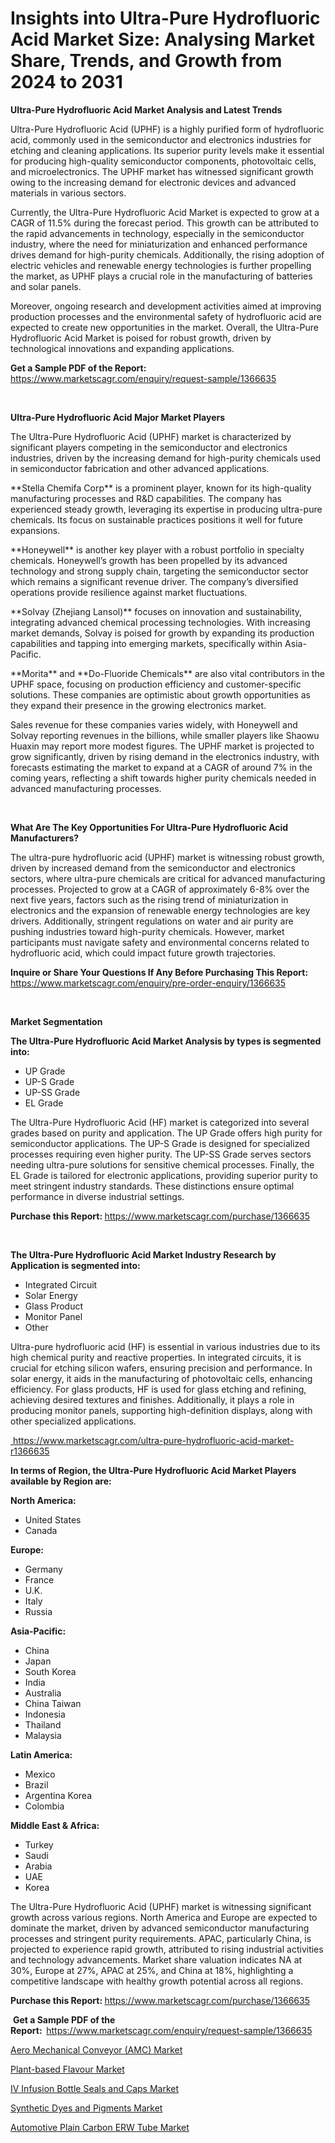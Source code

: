 <p><h1>Insights into Ultra-Pure Hydrofluoric Acid Market Size: Analysing Market Share, Trends, and Growth from 2024 to 2031</h1></p><p><strong>Ultra-Pure Hydrofluoric Acid Market Analysis and Latest Trends</strong></p>
<p><p>Ultra-Pure Hydrofluoric Acid (UPHF) is a highly purified form of hydrofluoric acid, commonly used in the semiconductor and electronics industries for etching and cleaning applications. Its superior purity levels make it essential for producing high-quality semiconductor components, photovoltaic cells, and microelectronics. The UPHF market has witnessed significant growth owing to the increasing demand for electronic devices and advanced materials in various sectors.</p><p>Currently, the Ultra-Pure Hydrofluoric Acid Market is expected to grow at a CAGR of 11.5% during the forecast period. This growth can be attributed to the rapid advancements in technology, especially in the semiconductor industry, where the need for miniaturization and enhanced performance drives demand for high-purity chemicals. Additionally, the rising adoption of electric vehicles and renewable energy technologies is further propelling the market, as UPHF plays a crucial role in the manufacturing of batteries and solar panels.</p><p>Moreover, ongoing research and development activities aimed at improving production processes and the environmental safety of hydrofluoric acid are expected to create new opportunities in the market. Overall, the Ultra-Pure Hydrofluoric Acid Market is poised for robust growth, driven by technological innovations and expanding applications.</p></p>
<p><strong>Get a Sample PDF of the Report:&nbsp;</strong> <a href="https://www.marketscagr.com/enquiry/request-sample/1366635?utm_campaign=1339&utm_medium=2&utm_source=Github&utm_content=ia&utm_term=11102024&utm_id=ultra-pure-hydrofluoric-acid">https://www.marketscagr.com/enquiry/request-sample/1366635</a></p>
<p>&nbsp;</p>
<p><strong>Ultra-Pure Hydrofluoric Acid Major Market Players</strong></p>
<p><p>The Ultra-Pure Hydrofluoric Acid (UPHF) market is characterized by significant players competing in the semiconductor and electronics industries, driven by the increasing demand for high-purity chemicals used in semiconductor fabrication and other advanced applications.</p><p>**Stella Chemifa Corp** is a prominent player, known for its high-quality manufacturing processes and R&D capabilities. The company has experienced steady growth, leveraging its expertise in producing ultra-pure chemicals. Its focus on sustainable practices positions it well for future expansions.</p><p>**Honeywell** is another key player with a robust portfolio in specialty chemicals. Honeywell’s growth has been propelled by its advanced technology and strong supply chain, targeting the semiconductor sector which remains a significant revenue driver. The company’s diversified operations provide resilience against market fluctuations.</p><p>**Solvay (Zhejiang Lansol)** focuses on innovation and sustainability, integrating advanced chemical processing technologies. With increasing market demands, Solvay is poised for growth by expanding its production capabilities and tapping into emerging markets, specifically within Asia-Pacific.</p><p>**Morita** and **Do-Fluoride Chemicals** are also vital contributors in the UPHF space, focusing on production efficiency and customer-specific solutions. These companies are optimistic about growth opportunities as they expand their presence in the growing electronics market.</p><p>Sales revenue for these companies varies widely, with Honeywell and Solvay reporting revenues in the billions, while smaller players like Shaowu Huaxin may report more modest figures. The UPHF market is projected to grow significantly, driven by rising demand in the electronics industry, with forecasts estimating the market to expand at a CAGR of around 7% in the coming years, reflecting a shift towards higher purity chemicals needed in advanced manufacturing processes.</p></p>
<p>&nbsp;</p>
<p><strong>What Are The Key Opportunities For Ultra-Pure Hydrofluoric Acid Manufacturers?</strong></p>
<p><p>The ultra-pure hydrofluoric acid (UPHF) market is witnessing robust growth, driven by increased demand from the semiconductor and electronics sectors, where ultra-pure chemicals are critical for advanced manufacturing processes. Projected to grow at a CAGR of approximately 6-8% over the next five years, factors such as the rising trend of miniaturization in electronics and the expansion of renewable energy technologies are key drivers. Additionally, stringent regulations on water and air purity are pushing industries toward high-purity chemicals. However, market participants must navigate safety and environmental concerns related to hydrofluoric acid, which could impact future growth trajectories.</p></p>
<p><strong>Inquire or Share Your Questions If Any Before Purchasing This Report:</strong> <a href="https://www.marketscagr.com/enquiry/pre-order-enquiry/1366635?utm_campaign=1339&utm_medium=2&utm_source=Github&utm_content=ia&utm_term=11102024&utm_id=ultra-pure-hydrofluoric-acid">https://www.marketscagr.com/enquiry/pre-order-enquiry/1366635</a></p>
<p>&nbsp;</p>
<p><strong>Market Segmentation</strong></p>
<p><strong>The Ultra-Pure Hydrofluoric Acid Market Analysis by types is segmented into:</strong></p>
<p><ul><li>UP Grade</li><li>UP-S Grade</li><li>UP-SS Grade</li><li>EL Grade</li></ul></p>
<p><p>The Ultra-Pure Hydrofluoric Acid (HF) market is categorized into several grades based on purity and application. The UP Grade offers high purity for semiconductor applications. The UP-S Grade is designed for specialized processes requiring even higher purity. The UP-SS Grade serves sectors needing ultra-pure solutions for sensitive chemical processes. Finally, the EL Grade is tailored for electronic applications, providing superior purity to meet stringent industry standards. These distinctions ensure optimal performance in diverse industrial settings.</p></p>
<p><strong>Purchase this Report:&nbsp;</strong><a href="https://www.marketscagr.com/purchase/1366635?utm_campaign=1339&utm_medium=2&utm_source=Github&utm_content=ia&utm_term=11102024&utm_id=ultra-pure-hydrofluoric-acid">https://www.marketscagr.com/purchase/1366635</a></p>
<p>&nbsp;</p>
<p><strong>The Ultra-Pure Hydrofluoric Acid Market Industry Research by Application is segmented into:</strong></p>
<p><ul><li>Integrated Circuit</li><li>Solar Energy</li><li>Glass Product</li><li>Monitor Panel</li><li>Other</li></ul></p>
<p><p>Ultra-pure hydrofluoric acid (HF) is essential in various industries due to its high chemical purity and reactive properties. In integrated circuits, it is crucial for etching silicon wafers, ensuring precision and performance. In solar energy, it aids in the manufacturing of photovoltaic cells, enhancing efficiency. For glass products, HF is used for glass etching and refining, achieving desired textures and finishes. Additionally, it plays a role in producing monitor panels, supporting high-definition displays, along with other specialized applications.</p></p>
<p><a href="https://www.marketscagr.com/ultra-pure-hydrofluoric-acid-market-r1366635?utm_campaign=1339&utm_medium=2&utm_source=Github&utm_content=ia&utm_term=11102024&utm_id=ultra-pure-hydrofluoric-acid">&nbsp;https://www.marketscagr.com/ultra-pure-hydrofluoric-acid-market-r1366635</a></p>
<p><strong>In terms of Region, the Ultra-Pure Hydrofluoric Acid Market Players available by Region are:</strong></p>
<p>
    <p> <strong> North America: </strong>
        <ul>
            <li>United States</li>
            <li>Canada</li>
        </ul>
        </p> 
    <p> <strong> Europe: </strong>
        <ul>
            <li>Germany</li>
            <li>France</li>
            <li>U.K.</li>
            <li>Italy</li>
            <li>Russia</li>
        </ul>
        </p> 
    <p> <strong> Asia-Pacific: </strong>
        <ul>
            <li>China</li>
            <li>Japan</li>
            <li>South Korea</li>
            <li>India</li>
            <li>Australia</li>
            <li>China Taiwan</li>
            <li>Indonesia</li>
            <li>Thailand</li>
            <li>Malaysia</li>
        </ul>
        </p> 
    <p> <strong> Latin America: </strong>
        <ul>
            <li>Mexico</li>
            <li>Brazil</li>
            <li>Argentina Korea</li>
            <li>Colombia</li>
        </ul>
        </p> 
    <p> <strong> Middle East & Africa: </strong>
        <ul>
            <li>Turkey</li>
            <li>Saudi</li>
            <li>Arabia</li>
            <li>UAE</li>
            <li>Korea</li>
        </ul>
    </p>
    </p>
<p><p>The Ultra-Pure Hydrofluoric Acid (UPHF) market is witnessing significant growth across various regions. North America and Europe are expected to dominate the market, driven by advanced semiconductor manufacturing processes and stringent purity requirements. APAC, particularly China, is projected to experience rapid growth, attributed to rising industrial activities and technology advancements. Market share valuation indicates NA at 30%, Europe at 27%, APAC at 25%, and China at 18%, highlighting a competitive landscape with healthy growth potential across all regions.</p></p>
<p><strong>Purchase this Report: </strong><a href="https://www.marketscagr.com/purchase/1366635?utm_campaign=1339&utm_medium=2&utm_source=Github&utm_content=ia&utm_term=11102024&utm_id=ultra-pure-hydrofluoric-acid">https://www.marketscagr.com/purchase/1366635</a></p>
<p>&nbsp;<strong>Get a Sample PDF of the Report:&nbsp;&nbsp;</strong><a href="https://www.marketscagr.com/enquiry/request-sample/1366635?utm_campaign=1339&utm_medium=2&utm_source=Github&utm_content=ia&utm_term=11102024&utm_id=ultra-pure-hydrofluoric-acid">https://www.marketscagr.com/enquiry/request-sample/1366635</a></p>
<p><strong></strong></p>
<p><p><a href="https://www.linkedin.com/pulse/investment-opportunities-aero-mechanical-conveyor-amc-sector-8zzse?utm_campaign=1339&utm_medium=2&utm_source=Github&utm_content=ia&utm_term=11102024&utm_id=ultra-pure-hydrofluoric-acid">Aero Mechanical Conveyor (AMC) Market</a></p><p><a href="https://www.linkedin.com/pulse/insights-plant-based-flavour-market-players-size-geographical-fo3ac?utm_campaign=1339&utm_medium=2&utm_source=Github&utm_content=ia&utm_term=11102024&utm_id=ultra-pure-hydrofluoric-acid">Plant-based Flavour Market</a></p><p><a href="https://www.linkedin.com/pulse/iv-infusion-bottle-seals-caps-market-size-share-trends-anwac?utm_campaign=1339&utm_medium=2&utm_source=Github&utm_content=ia&utm_term=11102024&utm_id=ultra-pure-hydrofluoric-acid">IV Infusion Bottle Seals and Caps Market</a></p><p><a href="https://www.linkedin.com/pulse/comprehensive-analysis-global-synthetic-dyes-pigments-market-lrguc?utm_campaign=1339&utm_medium=2&utm_source=Github&utm_content=ia&utm_term=11102024&utm_id=ultra-pure-hydrofluoric-acid">Synthetic Dyes and Pigments Market</a></p><p><a href="https://www.linkedin.com/pulse/automotive-plain-carbon-erw-tube-landscape-product-spectrum-4gyme?utm_campaign=1339&utm_medium=2&utm_source=Github&utm_content=ia&utm_term=11102024&utm_id=ultra-pure-hydrofluoric-acid">Automotive Plain Carbon ERW Tube Market</a></p></p>